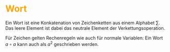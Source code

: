 # <font color = "orange">Wort</font>
Ein Wort ist eine Konkatenation von Zeichenketten aus einem Alphabet $\sum$. Das leere Element ist dabei das neutrale Element der Verkettungsoperation.

Für Zeichen gelten Rechenregeln wie auch für normale Variablen:
Ein Wort $a\circ a$ kann auch als $a^2$ geschrieben werden.